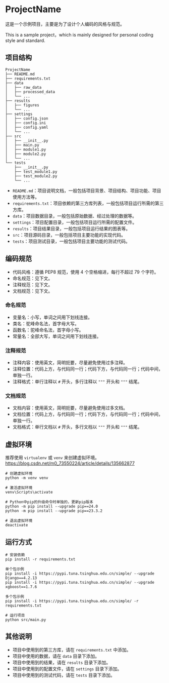 # ProjectName

这是一个示例项目，主要是为了设计个人编码的风格与规范。

This is a sample project，which is mainly designed for personal coding style and standard.

## 项目结构

```
ProjectName
├── README.md
├── requirements.txt
├── data
│   ├── raw_data
│   ├── processed_data
│   └── ...
├── results
│   ├── figures
│   └── ...
├── settings
│   ├── config.json
│   ├── config.ini
│   ├── config.yaml
│   └── ...
├── src
│   ├── __init__.py
│   ├── main.py
│   ├── module1.py
│   ├── module2.py
│   └── ...
└── tests
    ├── __init__.py
    ├── test_module1.py
    ├── test_module2.py
    └── ...
```

- `README.md`：项目说明文档，一般包括项目背景、项目结构、项目功能、项目使用方法等。
- `requirements.txt`：项目依赖的第三方库列表，一般包括项目运行所需的第三方库。
- `data`：项目数据目录，一般包括原始数据、经过处理的数据等。
- `settings`：项目配置目录，一般包括项目运行所需的配置文件。
- `results`：项目结果目录，一般包括项目运行结果的图表等。
- `src`：项目源码目录，一般包括项目主要功能的实现代码。
- `tests`：项目测试目录，一般包括项目主要功能的测试代码。

## 编码规范

- 代码风格：遵循 PEP8 规范，使用 4 个空格缩进，每行不超过 79 个字符。
- 命名规范：见下文。
- 注释规范：见下文。
- 文档规范：见下文。

### 命名规范

- 变量名：小写，单词之间用下划线连接。
- 类名：驼峰命名法，首字母大写。
- 函数名：驼峰命名法，首字母小写。
- 常量名：全部大写，单词之间用下划线连接。

### 注释规范

- 注释内容：使用英文，简明扼要，尽量避免使用过多注释。
- 注释位置：代码上方，与代码同一行；代码下方，与代码同一行；代码中间，单独一行。
- 注释格式：单行注释以 `#` 开头，多行注释以 `"""` 开头和 `"""` 结尾。

### 文档规范

- 文档内容：使用英文，简明扼要，尽量避免使用过多文档。
- 文档位置：代码上方，与代码同一行；代码下方，与代码同一行；代码中间，单独一行。
- 文档格式：单行文档以 `#` 开头，多行文档以 `"""` 开头和 `"""` 结尾。

## 虚拟环境

推荐使用 `virtualenv` 或 `venv` 来创建虚拟环境。
https://blog.csdn.net/m0_73550224/article/details/135662877

```
# 创建虚拟环境
python -m venv venv

# 激活虚拟环境
venv\Scripts\activate

# Python中pip的升级命令时单独的，更新pip版本
python -m pip install --upgrade pip==24.0
python -m pip install --upgrade pip==23.3.2

# 退出虚拟环境
deactivate
```

## 运行方式

```
# 安装依赖
pip install -r requirements.txt

单个包示例
pip install -i https://pypi.tuna.tsinghua.edu.cn/simple/ --upgrade Django==4.2.13
pip install -i https://pypi.tuna.tsinghua.edu.cn/simple/ --upgrade xgboost==1.7.6

多个包示例
pip install -i https://pypi.tuna.tsinghua.edu.cn/simple/ -r requirements.txt

# 运行项目
python src/main.py
```

## 其他说明

- 项目中使用到的第三方库，请在 `requirements.txt` 中添加。
- 项目中使用的数据，请在 `data` 目录下添加。
- 项目中使用到的结果，请在 `results` 目录下添加。
- 项目中使用到的配置文件，请在 `settings` 目录下添加。
- 项目中使用到的测试代码，请在 `tests` 目录下添加。
